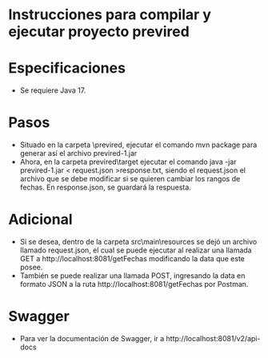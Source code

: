 # Instrucciones para compilar y ejecutar proyecto previred

# Especificaciones
* Se requiere Java 17.

# Pasos
* Situado en la carpeta \previred, ejecutar el comando mvn package para generar así el archivo previred-1.jar
* Ahora, en la carpeta previred\target ejecutar el comando java -jar previred-1.jar < request.json >response.txt, siendo el request.json el archivo que se debe modificar si se quieren cambiar los rangos de fechas. En response.json, se guardará la respuesta.

# Adicional
* Si se desea, dentro de la carpeta src\main\resources se dejó un archivo llamado request.json, el cual se puede ejecutar al realizar una llamada GET a http://localhost:8081/getFechas modificando la data que este posee.
* También se puede realizar una llamada POST, ingresando la data en formato JSON a la ruta http://localhost:8081/getFechas por Postman.

# Swagger
* Para ver la documentación de Swagger, ir a http://localhost:8081/v2/api-docs